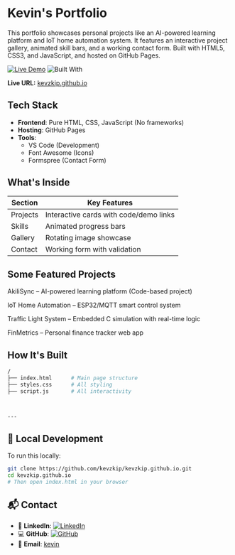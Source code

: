 # Kevin's Portfolio
This portfolio showcases personal projects like an AI-powered learning platform and IoT home automation system. It features an interactive project gallery, animated skill bars, and a working contact form. Built with HTML5, CSS3, and JavaScript, and hosted on GitHub Pages.

[![Live Demo](https://img.shields.io/badge/View-Live_Portfolio-64ffda?style=flat-square)](https://kevzkip.github.io/kevin_portfolio.github.io/)
![Built With](https://img.shields.io/badge/HTML-CSS_JS-0a192f?style=flat-square)

**Live URL:** [kevzkip.github.io](https://kevzkip.github.io)

## Tech Stack
- **Frontend**: Pure HTML, CSS, JavaScript (No frameworks)
- **Hosting**: GitHub Pages
- **Tools**: 
  - VS Code (Development)
  - Font Awesome (Icons)
  - Formspree (Contact Form)

## What's Inside
| Section | Key Features |
|---------|--------------|
| Projects | Interactive cards with code/demo links |
| Skills | Animated progress bars |
| Gallery | Rotating image showcase |
| Contact | Working form with validation |

## Some Featured Projects
AkiliSync – AI-powered learning platform (Code-based project)

IoT Home Automation – ESP32/MQTT smart control system

Traffic Light System – Embedded C simulation with real-time logic

FinMetrics – Personal finance tracker web app

## How It's Built
```bash
/
├── index.html      # Main page structure
├── styles.css      # All styling 
├── script.js       # All interactivity



---
```

## 🔧 Local Development

To run this locally:
```bash
git clone https://github.com/kevzkip/kevzkip.github.io.git
cd kevzkip.github.io
# Then open index.html in your browser
```
## 📬 Contact

- 📱 **LinkedIn**: [![LinkedIn](https://img.shields.io/badge/LinkedIn-%230A66C2?style=flat&logo=linkedin&logoColor=white)](https://linkedin.com/in/kevinkip)
- 💻 **GitHub**: [![GitHub](https://img.shields.io/badge/GitHub-%23121011?style=flat&logo=github&logoColor=white)](https://github.com/kevzkip)
- 📧 **Email**: [kevin](mailto:kevink)
